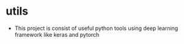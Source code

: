 # utils

- This project is consist of useful python tools using deep learning framework like keras and pytorch


